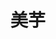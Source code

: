 ---
description: 妇女界八卦，仔细想想都是琢磨人的。
layout: post
results:
- primaryGenreName: Lifestyle
  version: '0.0.15'
  formattedPrice: 免费
  genreIds:
  - '6012'
  - '6009'
  artworkUrl60: http://is3.mzstatic.com/image/thumb/Purple111/v4/fe/7f/bd/fe7fbd1f-a2c3-3363-d106-89636444796a/source/60x60bb.jpg
  minimumOsVersion: '8.0'
  appletvScreenshotUrls: &a []
  sellerName: yongnan liu
  supportedDevices:
  - iPad2Wifi-iPad2Wifi
  - iPad23G-iPad23G
  - iPhone4S-iPhone4S
  - iPadThirdGen-iPadThirdGen
  - iPadThirdGen4G-iPadThirdGen4G
  - iPhone5-iPhone5
  - iPodTouchFifthGen-iPodTouchFifthGen
  - iPadFourthGen-iPadFourthGen
  - iPadFourthGen4G-iPadFourthGen4G
  - iPadMini-iPadMini
  - iPadMini4G-iPadMini4G
  - iPhone5c-iPhone5c
  - iPhone5s-iPhone5s
  - iPadAir-iPadAir
  - iPadAirCellular-iPadAirCellular
  - iPadMiniRetina-iPadMiniRetina
  - iPadMiniRetinaCellular-iPadMiniRetinaCellular
  - iPhone6-iPhone6
  - iPhone6Plus-iPhone6Plus
  - iPadAir2-iPadAir2
  - iPadAir2Cellular-iPadAir2Cellular
  - iPadMini3-iPadMini3
  - iPadMini3Cellular-iPadMini3Cellular
  - iPodTouchSixthGen-iPodTouchSixthGen
  - iPhone6s-iPhone6s
  - iPhone6sPlus-iPhone6sPlus
  - iPadMini4-iPadMini4
  - iPadMini4Cellular-iPadMini4Cellular
  - iPadPro-iPadPro
  - iPadProCellular-iPadProCellular
  - iPadPro97-iPadPro97
  - iPadPro97Cellular-iPadPro97Cellular
  - iPhoneSE-iPhoneSE
  - iPhone7-iPhone7
  - iPhone7Plus-iPhone7Plus
  - iPad611-iPad611
  - iPad612-iPad612
  genres:
  - 生活
  - 新闻
  currentVersionReleaseDate: '2017-02-16T00:53:38Z'
  trackName: 美芋
  isVppDeviceBasedLicensingEnabled: true
  description: '-美芋，是专门为女性用户打造的优质内容聚合平台。

    -娱乐八卦、情感故事。茶余饭后怎么能没有八卦！

    -网友和达人分享的做菜、护肤、化妆、穿搭、旅游、减肥等生活经验。一个APP就够了，从此一站式学会生活。


    用户好评


    【柿子小姐】说：

    很爱看美芋，看娱乐八卦、学做菜、化妆品心得，还有旅游日记、情感故事我也很喜欢！好看又实用。


    【大喵喵说】说：

    就像男生喜欢看今日头条，美芋是给我们女生看的，而且我需要的都有，不用下别的APP了。'
  price: 0
  trackId: 1178503018
  releaseDate: '2017-02-15T01:31:47Z'
  advisories: *a
  screenshotUrls:
  - http://a4.mzstatic.com/us/r30/Purple111/v4/d9/d9/63/d9d96303-110d-f669-718a-2e2510c10961/screen696x696.jpeg
  - http://a4.mzstatic.com/us/r30/Purple122/v4/1b/2f/bc/1b2fbc6e-f4fe-60cd-a5a3-4ec1221a9456/screen696x696.jpeg
  - http://a1.mzstatic.com/us/r30/Purple111/v4/ee/96/93/ee969348-456f-932a-5f04-2065e589a798/screen696x696.jpeg
  - http://a2.mzstatic.com/us/r30/Purple122/v4/5f/10/7c/5f107c87-f4f9-c8cf-633d-1eb845bb7dd7/screen696x696.jpeg
  - http://a2.mzstatic.com/us/r30/Purple122/v4/2a/91/da/2a91da93-6483-b05d-3689-434733e091c0/screen696x696.jpeg
  artistViewUrl: https://itunes.apple.com/cn/developer/yongnan-liu/id1178503017?uo=4
  primaryGenreId: 6012
  kind: software
  fileSizeBytes: '34392064'
  bundleId: com.feixiangdao.meiyu
  trackContentRating: 4+
  releaseNotes: '1.修复初次启动请求不到数据问题

    2.增加错误提示和刷新功能'
  trackCensoredName: 美芋
  contentAdvisoryRating: 4+
  isGameCenterEnabled: false
  artistName: yongnan liu
  languageCodesISO2A:
  - EN
  features: *a
  wrapperType: software
  artworkUrl512: http://is3.mzstatic.com/image/thumb/Purple111/v4/fe/7f/bd/fe7fbd1f-a2c3-3363-d106-89636444796a/source/512x512bb.jpg
  artworkUrl100: http://is3.mzstatic.com/image/thumb/Purple111/v4/fe/7f/bd/fe7fbd1f-a2c3-3363-d106-89636444796a/source/100x100bb.jpg
  trackViewUrl: https://geo.itunes.apple.com/cn/app/%E7%BE%8E%E8%8A%8B/id1178503018?mt=8&uo=4
  artistId: 1178503017
  currency: CNY
  ipadScreenshotUrls: *a
category: 生活
tags: tag1
resultCount: 1
title: 美芋

---